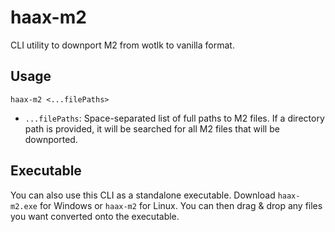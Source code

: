 # haax-m2

CLI utility to downport M2 from wotlk to vanilla format.

## Usage

```
haax-m2 <...filePaths>
```

- `...filePaths`: Space-separated list of full paths to M2 files. If a directory path is provided, it will be searched for all M2 files that will be downported.

## Executable

You can also use this CLI as a standalone executable. Download `haax-m2.exe` for Windows or `haax-m2` for Linux. You can then drag & drop any files you want converted onto the executable.
